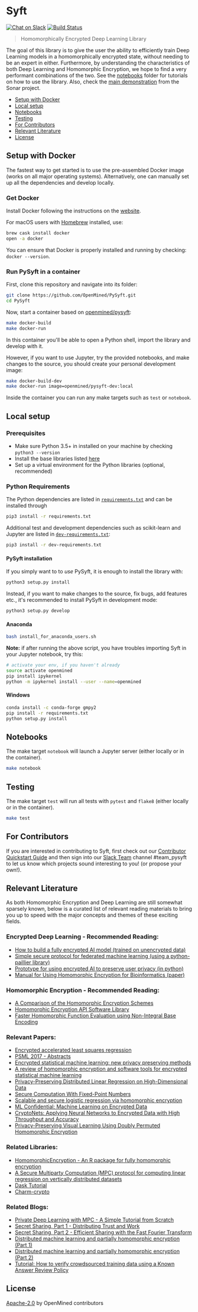 # Syft

[![Chat on Slack](https://img.shields.io/badge/chat-on%20slack-7A5979.svg)](https://openmined.slack.com/messages/team_pysyft)
[![Build Status](https://travis-ci.org/OpenMined/PySyft.svg?branch=master)](https://travis-ci.org/OpenMined/PySyft)

> Homomorphically Encrypted Deep Learning Library

The goal of this library is to give the user the ability to efficiently train Deep Learning models in a homomorphically encrypted state, without needing to be an expert in either. Furthermore, by understanding the characteristics of both Deep Learning and Homomorphic Encryption, we hope to find a very performant combinations of the two.  See the [notebooks](./notebooks) folder for tutorials on how to use the library. Also, check the [main demonstration](https://github.com/OpenMined/sonar) from the Sonar project.

- [Setup with Docker](#setup-with-doker)
- [Local setup](#local-setup)
- [Notebooks](#notebooks)
- [Testing](#testing)
- [For Contributors](#for-contributors)
- [Relevant Literature](#relevant-literature)
- [License](#license)

## Setup with Docker

The fastest way to get started is to use the pre-assembled Docker image (works on all major operating systems). Alternatively, one can manually set up all the dependencies and develop locally.

### Get Docker

Install Docker following the instructions on the [website](https://www.docker.com/).

For macOS users with [Homebrew](https://brew.sh/) installed, use:
```sh
brew cask install docker
open -a docker
```

You can ensure that Docker is properly installed and running by checking: `docker --version`.

### Run PySyft in a container

First, clone this repository and navigate into its folder:

```sh
git clone https://github.com/OpenMined/PySyft.git
cd PySyft
```

Now, start a container based on [openmined/pysyft](https://hub.docker.com/r/openmined/pysyft/):
```sh
make docker-build
make docker-run
```
In this container you'll be able to open a Python shell, import the library and develop with it.

However, if you want to use Jupyter, try the provided notebooks, and make changes to the source,
you should create your personal development image:
```sh
make docker-build-dev
make docker-run image=openmined/pysyft-dev:local
```

Inside the container you can run any make targets such as `test` or `notebook`.

## Local setup

### Prerequisites

- Make sure Python 3.5+ in installed on your machine by checking `python3 --version`
- Install the base libraries listed [here](https://github.com/OpenMined/PySonar/blob/master/README.md#base-libraries)
- Set up a virtual environment for the Python libraries (optional, recommended)

### Python Requirements

The Python dependencies are listed in [`requirements.txt`](./requirements.txt) and can be installed through
```sh
pip3 install -r requirements.txt
```

Additional test and development dependencies such as scikit-learn and Jupyter are
listed in [`dev-requirements.txt`](./dev-requirements.txt):
```sh
pip3 install -r dev-requirements.txt
```

#### PySyft installation
If you simply want to to _use_ PySyft, it is enough to install the library with:
```sh
python3 setup.py install
```

Instead, if you want to make changes to the source, fix bugs, add features etc.,
it's recommended to install PySyft in development mode:
```sh
python3 setup.py develop
```

#### Anaconda

```sh
bash install_for_anaconda_users.sh
```

__Note:__ if after running the above script, you have troubles importing Syft in your Jupyter notebook, try this:

```sh
# activate your env, if you haven't already
source activate openmined  
pip install ipykernel
python -m ipykernel install --user --name=openmined
```

#### Windows

```sh
conda install -c conda-forge gmpy2
pip install -r requirements.txt
python setup.py install
```

## Notebooks
The make target `notebook` will launch a Jupyter server (either locally or in the container).
```sh
make notebook
```

## Testing
The make target `test` will run all tests with `pytest` and `flake8` (either locally or in the container).
```sh
make test
```

## For Contributors

If you are interested in contributing to Syft, first check out our [Contributor Quickstart Guide](https://github.com/OpenMined/Docs/blob/master/contributing/quickstart.md) and then sign into our [Slack Team](https://openmined.slack.com/) channel #team_pysyft to let us know which projects sound interesting to you! (or propose your own!).

## Relevant Literature

As both Homomorphic Encryption and Deep Learning are still somewhat sparsely known, below is a curated list of relevant reading materials to bring you up to speed with the major concepts and themes of these exciting fields.

### Encrypted Deep Learning - Recommended Reading:
- [How to build a fully encrypted AI model (trained on unencrypted data)](http://iamtrask.github.io/2017/03/17/safe-ai/)
- [Simple secure protocol for federated machine learning (using a python-paillier library)](https://blog.n1analytics.com/distributed-machine-learning-and-partially-homomorphic-encryption-1/)
- [Prototype for using encrypted AI to preserve user privacy (in python)](http://iamtrask.github.io/2017/06/05/homomorphic-surveillance/)
- [Manual for Using Homomorphic Encryption for Bioinformatics (paper)](https://www.microsoft.com/en-us/research/wp-content/uploads/2015/11/ManualHE-3.pdf)

### Homomorphic Encryption - Recommended Reading:
- [A Comparison of the Homomorphic Encryption Schemes](https://eprint.iacr.org/2014/062.pdf)
- [Homomorphic Encryption API Software Library](http://heat-h2020-project.blogspot.co.uk/2017/02/homomorphic-encryption-api-software.html)
- [Faster Homomorphic Function Evaluation using Non-Integral Base Encoding](http://heat-h2020-project.blogspot.co.uk/2017/)

### Relevant Papers:
- [Encrypted accelerated least squares regression](http://proceedings.mlr.press/v54/esperanca17a/esperanca17a.pdf)
- [PSML 2017 - Abstracts](https://sites.google.com/view/psml/program/abstracts)
- [Encrypted statistical machine learning: new privacy
preserving methods](https://arxiv.org/pdf/1508.06845.pdf)
- [A review of homomorphic encryption and software
tools for encrypted statistical machine learning](https://arxiv.org/pdf/1508.06574.pdf)
- [Privacy-Preserving Distributed Linear Regression on High-Dimensional Data](https://eprint.iacr.org/2016/892)
- [Secure Computation With Fixed-Point Numbers](https://www1.cs.fau.de/filepool/publications/octavian_securescm/secfp-fc10.pdf)
- [Scalable and secure logistic regression via homomorphic encryption](https://pdfs.semanticscholar.org/d24c/81f1e2904ba6ec3f341161865ef93247855b.pdf)
- [ML Confidential: Machine Learning on Encrypted Data](https://eprint.iacr.org/2012/323.pdf)
- [CryptoNets: Applying Neural Networks to Encrypted Data with High Throughput and Accuracy](http://proceedings.mlr.press/v48/gilad-bachrach16.pdf)
- [Privacy-Preserving Visual Learning Using Doubly Permuted Homomorphic Encryption](https://arxiv.org/pdf/1704.02203.pdf)

### Related Libraries:
- [HomomorphicEncryption - An R package for fully homomorphic encryption](http://www.louisaslett.com/HomomorphicEncryption/#details)
- [A Secure Multiparty Computation (MPC) protocol for computing linear regression on vertically distributed datasets](https://github.com/iamtrask/linreg-mpc)
- [Dask Tutorial](https://github.com/dask/dask-tutorial)
- [Charm-crypto](http://charm-crypto.io/)

### Related Blogs:
- [Private Deep Learning with MPC - A Simple Tutorial from Scratch](https://mortendahl.github.io/2017/04/17/private-deep-learning-with-mpc/)
- [Secret Sharing, Part 1 - Distributing Trust and Work](https://mortendahl.github.io/2017/06/04/secret-sharing-part1/)
- [Secret Sharing, Part 2 - Efficient Sharing with the Fast Fourier Transform](https://mortendahl.github.io/2017/06/24/secret-sharing-part2/)
- [Distributed machine learning and partially homomorphic encryption (Part 1)](https://blog.n1analytics.com/distributed-machine-learning-and-partially-homomorphic-encryption-1/)
- [Distributed machine learning and partially homomorphic encryption (Part 2)](https://blog.n1analytics.com/distributed-machine-learning-and-partially-homomorphic-encryption-2/)
- [Tutorial: How to verify crowdsourced training data using a Known Answer Review Policy](https://blog.mturk.com/tutorial-how-to-verify-crowdsourced-training-data-using-a-known-answer-review-policy-85596fb55ed)

## License

[Apache-2.0](https://github.com/OpenMined/PySyft/blob/develop/LICENSE) by OpenMined contributors
